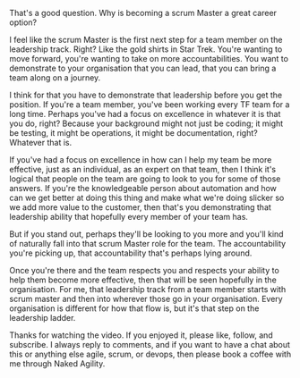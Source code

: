 That's a good question. Why is becoming a scrum Master a great career option? 

I feel like the scrum Master is the first next step for a team member on the leadership track. Right? Like the gold shirts in Star Trek. You're wanting to move forward, you're wanting to take on more accountabilities. You want to demonstrate to your organisation that you can lead, that you can bring a team along on a journey. 

I think for that you have to demonstrate that leadership before you get the position. If you're a team member, you've been working every TF team for a long time. Perhaps you've had a focus on excellence in whatever it is that you do, right? Because your background might not just be coding; it might be testing, it might be operations, it might be documentation, right? Whatever that is. 

If you've had a focus on excellence in how can I help my team be more effective, just as an individual, as an expert on that team, then I think it's logical that people on the team are going to look to you for some of those answers. If you're the knowledgeable person about automation and how can we get better at doing this thing and make what we're doing slicker so we add more value to the customer, then that's you demonstrating that leadership ability that hopefully every member of your team has. 

But if you stand out, perhaps they'll be looking to you more and you'll kind of naturally fall into that scrum Master role for the team. The accountability you're picking up, that accountability that's perhaps lying around. 

Once you're there and the team respects you and respects your ability to help them become more effective, then that will be seen hopefully in the organisation. For me, that leadership track from a team member starts with scrum master and then into wherever those go in your organisation. Every organisation is different for how that flow is, but it's that step on the leadership ladder. 

Thanks for watching the video. If you enjoyed it, please like, follow, and subscribe. I always reply to comments, and if you want to have a chat about this or anything else agile, scrum, or devops, then please book a coffee with me through Naked Agility.